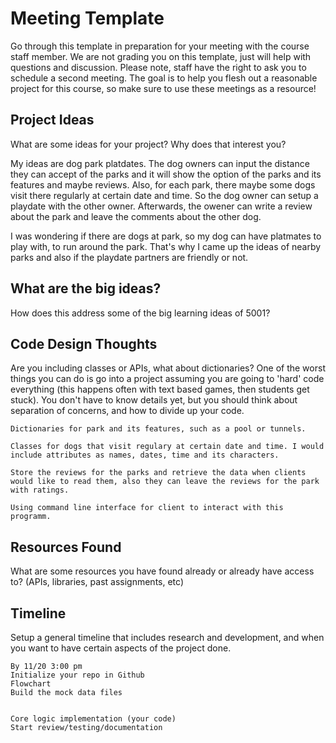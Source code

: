 # Meeting Template

Go through this template in preparation for your meeting with the course staff member. We are not grading you on this template, just will help with questions and discussion. Please note, staff have the right to ask you to schedule a second meeting. The goal is to help you flesh out a reasonable project for this course, so make sure to use these meetings as a resource!

## Project Ideas
What are some ideas for your project? Why does that interest you?

My ideas are dog park platdates. The dog owners can input the distance they can accept of the parks and it will show the option of the parks and its features and maybe reviews. Also, for each park, there maybe some dogs visit there regularly at certain date and time. So the dog owner can setup a playdate with the other owner. Afterwards, the owener can write a review about the park and leave the comments about the other dog. 

I was wondering if there are dogs at park, so my dog can have platmates to play with, to run around the park. That's why I came up the ideas of nearby parks and also if the playdate partners are friendly or not. 


## What are the big ideas?
How does this address some of the big learning ideas of 5001?

## Code Design Thoughts
Are you including classes or APIs, what about dictionaries? One of the worst things you can do is go into a project assuming you are going to 'hard' code everything (this happens often with text based games, then students get stuck). You don't have to know details yet, but you should think about separation of concerns, and how to divide up your code. 
    
    Dictionaries for park and its features, such as a pool or tunnels.  

    Classes for dogs that visit regulary at certain date and time. I would include attributes as names, dates, time and its characters. 

    Store the reviews for the parks and retrieve the data when clients would like to read them, also they can leave the reviews for the park with ratings. 

    Using command line interface for client to interact with this programm. 
    


## Resources Found
What are some resources you have found already or already have access to? (APIs, libraries, past assignments, etc)

## Timeline
Setup a general timeline that includes research and development, and when you want to have certain aspects of the project done. 
    
    By 11/20 3:00 pm
    Initialize your repo in Github 
    Flowchart
    Build the mock data files 
    
    
    Core logic implementation (your code) 
    Start review/testing/documentation